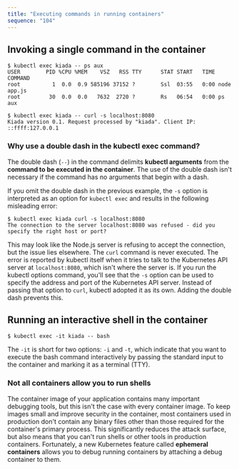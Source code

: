 ```yaml
---
title: "Executing commands in running containers"
sequence: "104"
---
```


## Invoking a single command in the container

```text
$ kubectl exec kiada -- ps aux
USER        PID %CPU %MEM    VSZ   RSS TTY      STAT START   TIME COMMAND
root          1  0.0  0.9 585196 37152 ?        Ssl  03:55   0:00 node app.js
root         30  0.0  0.0   7632  2720 ?        Rs   06:54   0:00 ps aux
```

```text
$ kubectl exec kiada -- curl -s localhost:8080
Kiada version 0.1. Request processed by "kiada". Client IP: ::ffff:127.0.0.1
```

### Why use a double dash in the kubectl exec command?

The double dash (`--`) in the command delimits **kubectl arguments** from the
**command to be executed in the container**.
The use of the double dash isn't necessary if the command has no arguments that begin with a dash.

If you omit the double dash in the previous example,
the `-s` option is interpreted as an option for `kubectl exec` and results in the following misleading error:

```text
$ kubectl exec kiada curl -s localhost:8080
The connection to the server localhost:8080 was refused - did you specify the right host or port?
```

This may look like the Node.js server is refusing to accept the connection, but the issue lies elsewhere.
The `curl` command is never executed.
The error is reported by kubectl itself when it tries to talk to the Kubernetes API server at `localhost:8080`,
which isn't where the server is.
If you run the kubectl options command,
you'll see that the `-s` option can be used to specify the address and port of the Kubernetes API server.
Instead of passing that option to `curl`, kubectl adopted it as its own.
Adding the double dash prevents this.

## Running an interactive shell in the container

```text
$ kubectl exec -it kiada -- bash
```

The `-it` is short for two options: `-i` and `-t`,
which indicate that you want to execute the bash command interactively
by passing the standard input to the container and marking it as a terminal (TTY).

### Not all containers allow you to run shells

The container image of your application contains many important debugging tools,
but this isn't the case with every container image.
To keep images small and improve security in the container,
most containers used in production don't contain any binary files other than those required for the
container's primary process.
This significantly reduces the attack surface,
but also means that you can't run shells or other tools in production containers.
Fortunately, a new Kubernetes feature called **ephemeral containers**
allows you to debug running containers by attaching a debug container to them.
